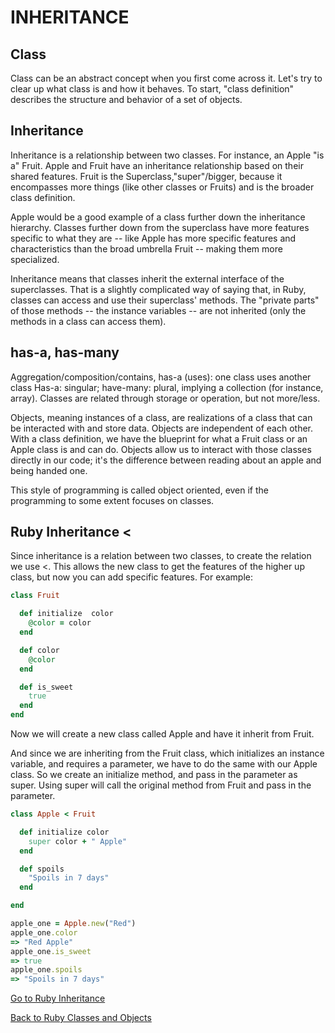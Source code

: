 # INHERITANCE

## Class
Class can be an abstract concept when you first come across it. Let's try to clear up what class is and how it behaves. To start, "class definition" describes the structure and behavior of a set of objects.

## Inheritance
Inheritance is a relationship between two classes. For instance, an Apple "is a" Fruit. Apple and Fruit have an inheritance relationship based on their shared features.
Fruit is the Superclass,"super"/bigger, because it encompasses more things (like other classes or Fruits) and is the broader class definition.

Apple would be a good example of a class further down the inheritance hierarchy. Classes further down from the superclass have more features specific to what they are -- like Apple has more specific features and characteristics than the broad umbrella Fruit -- making them more specialized.

Inheritance means that classes inherit the external interface of the superclasses. That is a slightly complicated way of saying that, in Ruby, classes can access and use their superclass' methods. The "private parts" of those methods -- the instance variables -- are not inherited (only the methods in a class can access them).


## has-a, has-many
Aggregation/composition/contains, has-a (uses): one class uses another class
Has-a: singular; have-many: plural, implying a collection (for instance, array).
Classes are related through storage or operation, but not more/less.



Objects, meaning instances of a class, are realizations of a class that can be interacted with and store data. Objects are independent of each other. With a class definition, we have the blueprint for what a Fruit class or an Apple class is and can do. Objects allow us to interact with those classes directly in our code; it's the difference between reading about an apple and being handed one.

This style of programming is called object oriented, even if the programming to some extent focuses on classes.

## Ruby Inheritance <
Since inheritance is a relation between two classes, to create the relation we use <. This allows the new class to get the features of the higher up class, but now you can add specific features. For example:

```RUBY
class Fruit

  def initialize  color
    @color = color
  end

  def color
    @color
  end

  def is_sweet
    true
  end
end
```
Now we will create a new class called Apple and have it inherit from Fruit.

And since we are inheriting from the Fruit class, which initializes an instance variable, and requires a parameter, we have to do the same with our Apple class. So we create an initialize method, and pass in the parameter as super. Using super will call the original method from Fruit and pass in the parameter.

```RUBY
class Apple < Fruit

  def initialize color
    super color + " Apple"
  end

  def spoils
    "Spoils in 7 days"
  end

end

apple_one = Apple.new("Red")
apple_one.color
=> "Red Apple"
apple_one.is_sweet
=> true
apple_one.spoils
=> "Spoils in 7 days"
```

[Go to Ruby Inheritance](./05rb_rspec.md)


[Back to Ruby Classes and Objects](./03rb_classes.md)